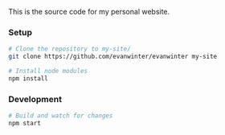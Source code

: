 This is the source code for my personal website.

### Setup

```bash
# Clone the repository to my-site/
git clone https://github.com/evanwinter/evanwinter my-site

# Install node modules
npm install
```

### Development

```bash
# Build and watch for changes
npm start
```